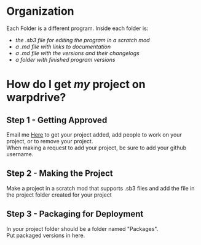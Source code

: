 <h1>Organization</h1>

Each Folder is a different program.
Inside each folder is:<br>
<em>
- the .sb3 file for editing the program in a scratch mod<br>
- a .md file with links to documentation<br>
- a .md file with the versions and their changelogs<br>
- a folder with finished program versions
</em>

<h1>How do I get <em>my</em> project on warpdrive?</h1>

<h2>Step 1 - Getting Approved</h2>

Email me <a href="mailto:1011mikebaker@gmail.com">Here</a> to get your project added, add people to work on your project, or to remove your project.<br>
When making a request to add your project, be sure to add your github username.

<h2>Step 2 - Making the Project</h2>

Make a project in a scratch mod that supports .sb3 files and add the file in the project folder created for your project<br>

<h2>Step 3 - Packaging for Deployment</h2>

In your project folder should be a folder named "Packages".<br>
Put packaged versions in here.<br>








